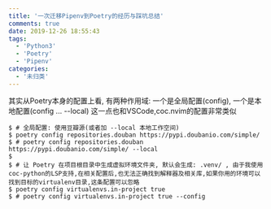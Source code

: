 ```yaml
---
title: '一次迁移Pipenv到Poetry的经历与踩坑总结'
comments: true
date: 2019-12-26 18:55:43
tags:
  - 'Python3'
  - 'Poetry'
  - 'Pipenv'
categories:
  - '未归类'
---
```


其实从Poetry本身的配置上看, 有两种作用域: 一个是全局配置(config), 一个是本地配置(config ... --local)
这一点也和VSCode,coc.nvim的配置非常类似

```
$ # 全局配置: 使用豆瓣源(或者加 --local 本地工作空间)
$ poetry config repositories.douban https://pypi.doubanio.com/simple/
$ # poetry config repositories.douban https://pypi.doubanio.com/simple/ --local
$
$ # 让 Poetry 在项目根目录中生成虚拟环境文件夹, 默认会生成: .venv/ , 由于我使用coc-python的LSP支持,在相关配置后,也无法正确找到解释器及相关库,如果你用的环境可以找到目标的virtualenv目录,这条配置可以忽略
$ poetry config virtualenvs.in-project true
$ # poetry config virtualenvs.in-project true --config
```
